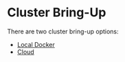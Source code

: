 # Cluster Bring-Up

There are two cluster bring-up options:

* [Local Docker](local-docker.md)
* [Cloud](cloud.md)

